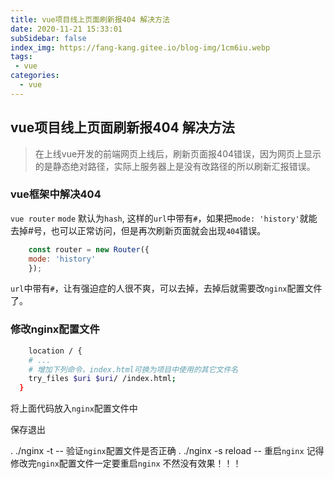 ```yaml
---
title: vue项目线上页面刷新报404 解决方法
date: 2020-11-21 15:33:01
subSidebar: false
index_img: https://fang-kang.gitee.io/blog-img/1cm6iu.webp
tags:
 - vue
categories:
  - vue
---
```


## vue项目线上页面刷新报404 解决方法

>在上线vue开发的前端网页上线后，刷新页面报404错误，因为网页上显示的是静态绝对路径，实际上服务器上是没有改路径的所以刷新汇报错误。

<!-- more -->

### vue框架中解决404

`vue router`  `mode` 默认为`hash`, 这样的`url`中带有`#`，如果把`mode: 'history'`就能去掉#号，也可以正常访问，但是再次刷新页面就会出现`404`错误。

```js
	const router = new Router({
	mode: 'history'
	});
```

`url`中带有`#`，让有强迫症的人很不爽，可以去掉，去掉后就需要改`nginx`配置文件了。

### 修改nginx配置文件

``` bash
    location / {
    # ...
    # 增加下列命令，index.html可换为项目中使用的其它文件名
    try_files $uri $uri/ /index.html;
  }
```
将上面代码放入`nginx`配置文件中 

保存退出

 

. ./nginx -t -- 验证`nginx`配置文件是否正确
. ./nginx -s reload -- 重启`nginx`
记得修改完`nginx`配置文件一定要重启`nginx`  不然没有效果！！！

 